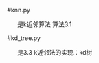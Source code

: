 #knn.py

&nbsp;&nbsp;&nbsp;&nbsp;&nbsp;&nbsp;是k近邻算法 算法3.1

#kd_tree.py

&nbsp;&nbsp;&nbsp;&nbsp;&nbsp;&nbsp;是3.3 k近邻法的实现：kd树

